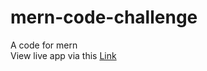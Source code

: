 # mern-code-challenge
A code for mern
<br/>
View live app via this [Link](https://obscure-xylophone-6xvvw4r7vpxh5jjr-3000.app.github.dev/stats)


